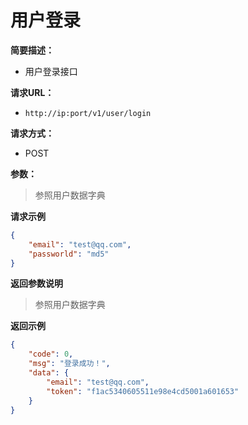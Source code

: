 # 用户登录

**简要描述：** 

- 用户登录接口

**请求URL：** 
- ` http://ip:port/v1/user/login `
  
**请求方式：**
- POST 

**参数：** 

> 参照用户数据字典

 **请求示例**

```json
{
	"email": "test@qq.com",
	"passworld": "md5"
}
```

 **返回参数说明** 

> 参照用户数据字典

 **返回示例**
```json
{
    "code": 0,
    "msg": "登录成功！",
    "data": {
        "email": "test@qq.com",
        "token": "f1ac5340605511e98e4cd5001a601653"
    }
}
```